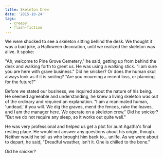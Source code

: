 ```yaml
---
title: Skeleton Crew
date: '2015-10-24'
tags:
  - creepy
  - flash-fiction
---
```


We were shocked to see a skeleton sitting behind the desk. We thought it was a
bad joke, a Halloween decoration, until we realized the skeleton was alive. It
spoke:

<!-- truncate -->

"Ah, welcome to Pine Grove Cemetery," he said, getting up from behind the desk
and walking forth to greet us. He was using a walking stick. "I am sure you are
here with grave business." Did he snicker? Or does the human skull always look
as if it is smiling? "Are you mourning a recent loss, or planning for the
future?"

Before we stated our business, we inquired about the nature of his being. He
seemed agreeable and understanding, he knew a living skeleton was out of the
ordinary and required an explanation. "I am a reanimated human, 'undead,' if you
will. We dig the graves, mend the fences, rake the leaves, and I am the manager
here. We operate on a skeleton crew," Did he snicker? "But we do not require any
sleep, so it works out quite well."

He was very professional and helped us get a plot for aunt Agatha's final
resting place. He would not answer any questions about his origin, though.
Neither would he tell us who brought him back to... unlife. As we were about to
depart, he said, "Dreadful weather, isn't it. One is chilled to the bone."

Did he snicker?
